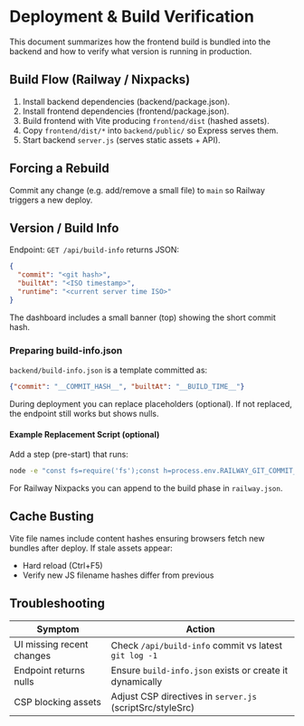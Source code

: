 # Deployment & Build Verification

This document summarizes how the frontend build is bundled into the backend and how to verify what version is running in production.

## Build Flow (Railway / Nixpacks)
1. Install backend dependencies (backend/package.json).
2. Install frontend dependencies (frontend/package.json).
3. Build frontend with Vite producing `frontend/dist` (hashed assets).
4. Copy `frontend/dist/*` into `backend/public/` so Express serves them.
5. Start backend `server.js` (serves static assets + API).

## Forcing a Rebuild
Commit any change (e.g. add/remove a small file) to `main` so Railway triggers a new deploy.

## Version / Build Info
Endpoint: `GET /api/build-info` returns JSON:
```json
{
  "commit": "<git hash>",
  "builtAt": "<ISO timestamp>",
  "runtime": "<current server time ISO>"
}
```
The dashboard includes a small banner (top) showing the short commit hash.

### Preparing build-info.json
`backend/build-info.json` is a template committed as:
```json
{"commit": "__COMMIT_HASH__", "builtAt": "__BUILD_TIME__"}
```
During deployment you can replace placeholders (optional). If not replaced, the endpoint still works but shows nulls.

#### Example Replacement Script (optional)
Add a step (pre-start) that runs:
```bash
node -e "const fs=require('fs');const h=process.env.RAILWAY_GIT_COMMIT_SHA||'unknown';fs.writeFileSync('backend/build-info.json', JSON.stringify({commit:h,builtAt:new Date().toISOString()},null,2));"
```
For Railway Nixpacks you can append to the build phase in `railway.json`.

## Cache Busting
Vite file names include content hashes ensuring browsers fetch new bundles after deploy. If stale assets appear:
- Hard reload (Ctrl+F5)
- Verify new JS filename hashes differ from previous

## Troubleshooting
| Symptom | Action |
|---------|--------|
| UI missing recent changes | Check `/api/build-info` commit vs latest `git log -1` |
| Endpoint returns nulls | Ensure `build-info.json` exists or create it dynamically |
| CSP blocking assets | Adjust CSP directives in `server.js` (scriptSrc/styleSrc) |

